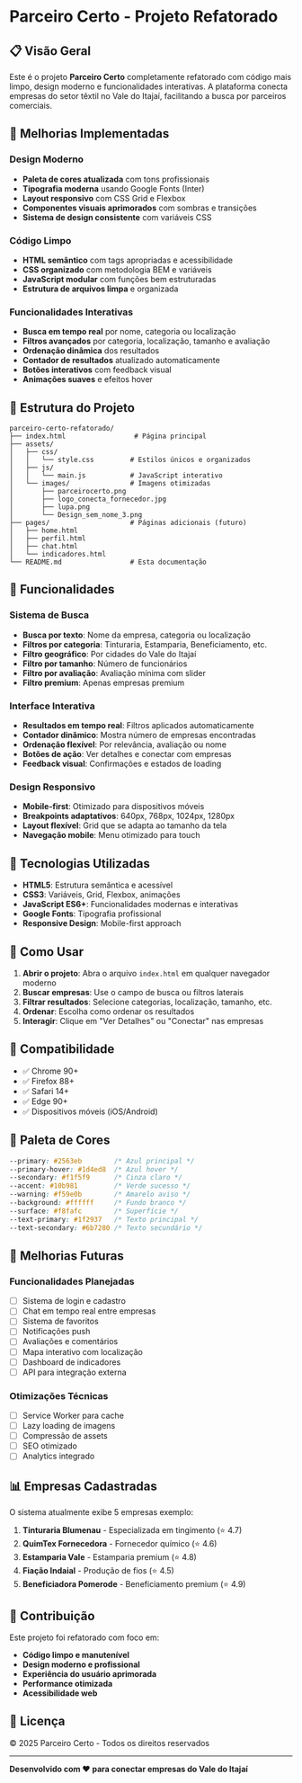 # Parceiro Certo - Projeto Refatorado

## 📋 Visão Geral

Este é o projeto **Parceiro Certo** completamente refatorado com código mais limpo, design moderno e funcionalidades interativas. A plataforma conecta empresas do setor têxtil no Vale do Itajaí, facilitando a busca por parceiros comerciais.

## 🎨 Melhorias Implementadas

### Design Moderno
- **Paleta de cores atualizada** com tons profissionais
- **Tipografia moderna** usando Google Fonts (Inter)
- **Layout responsivo** com CSS Grid e Flexbox
- **Componentes visuais aprimorados** com sombras e transições
- **Sistema de design consistente** com variáveis CSS

### Código Limpo
- **HTML semântico** com tags apropriadas e acessibilidade
- **CSS organizado** com metodologia BEM e variáveis
- **JavaScript modular** com funções bem estruturadas
- **Estrutura de arquivos limpa** e organizada

### Funcionalidades Interativas
- **Busca em tempo real** por nome, categoria ou localização
- **Filtros avançados** por categoria, localização, tamanho e avaliação
- **Ordenação dinâmica** dos resultados
- **Contador de resultados** atualizado automaticamente
- **Botões interativos** com feedback visual
- **Animações suaves** e efeitos hover

## 📁 Estrutura do Projeto

```
parceiro-certo-refatorado/
├── index.html                 # Página principal
├── assets/
│   ├── css/
│   │   └── style.css         # Estilos únicos e organizados
│   ├── js/
│   │   └── main.js           # JavaScript interativo
│   └── images/               # Imagens otimizadas
│       ├── parceirocerto.png
│       ├── logo_conecta_fornecedor.jpg
│       ├── lupa.png
│       └── Design_sem_nome_3.png
├── pages/                    # Páginas adicionais (futuro)
│   ├── home.html
│   ├── perfil.html
│   ├── chat.html
│   └── indicadores.html
└── README.md                 # Esta documentação
```

## 🚀 Funcionalidades

### Sistema de Busca
- **Busca por texto**: Nome da empresa, categoria ou localização
- **Filtros por categoria**: Tinturaria, Estamparia, Beneficiamento, etc.
- **Filtro geográfico**: Por cidades do Vale do Itajaí
- **Filtro por tamanho**: Número de funcionários
- **Filtro por avaliação**: Avaliação mínima com slider
- **Filtro premium**: Apenas empresas premium

### Interface Interativa
- **Resultados em tempo real**: Filtros aplicados automaticamente
- **Contador dinâmico**: Mostra número de empresas encontradas
- **Ordenação flexível**: Por relevância, avaliação ou nome
- **Botões de ação**: Ver detalhes e conectar com empresas
- **Feedback visual**: Confirmações e estados de loading

### Design Responsivo
- **Mobile-first**: Otimizado para dispositivos móveis
- **Breakpoints adaptativos**: 640px, 768px, 1024px, 1280px
- **Layout flexível**: Grid que se adapta ao tamanho da tela
- **Navegação mobile**: Menu otimizado para touch

## 🎯 Tecnologias Utilizadas

- **HTML5**: Estrutura semântica e acessível
- **CSS3**: Variáveis, Grid, Flexbox, animações
- **JavaScript ES6+**: Funcionalidades modernas e interativas
- **Google Fonts**: Tipografia profissional
- **Responsive Design**: Mobile-first approach

## 🔧 Como Usar

1. **Abrir o projeto**: Abra o arquivo `index.html` em qualquer navegador moderno
2. **Buscar empresas**: Use o campo de busca ou filtros laterais
3. **Filtrar resultados**: Selecione categorias, localização, tamanho, etc.
4. **Ordenar**: Escolha como ordenar os resultados
5. **Interagir**: Clique em "Ver Detalhes" ou "Conectar" nas empresas

## 📱 Compatibilidade

- ✅ Chrome 90+
- ✅ Firefox 88+
- ✅ Safari 14+
- ✅ Edge 90+
- ✅ Dispositivos móveis (iOS/Android)

## 🎨 Paleta de Cores

```css
--primary: #2563eb        /* Azul principal */
--primary-hover: #1d4ed8  /* Azul hover */
--secondary: #f1f5f9      /* Cinza claro */
--accent: #10b981         /* Verde sucesso */
--warning: #f59e0b        /* Amarelo aviso */
--background: #ffffff     /* Fundo branco */
--surface: #f8fafc        /* Superfície */
--text-primary: #1f2937   /* Texto principal */
--text-secondary: #6b7280 /* Texto secundário */
```

## 🚀 Melhorias Futuras

### Funcionalidades Planejadas
- [ ] Sistema de login e cadastro
- [ ] Chat em tempo real entre empresas
- [ ] Sistema de favoritos
- [ ] Notificações push
- [ ] Avaliações e comentários
- [ ] Mapa interativo com localização
- [ ] Dashboard de indicadores
- [ ] API para integração externa

### Otimizações Técnicas
- [ ] Service Worker para cache
- [ ] Lazy loading de imagens
- [ ] Compressão de assets
- [ ] SEO otimizado
- [ ] Analytics integrado

## 📊 Empresas Cadastradas

O sistema atualmente exibe 5 empresas exemplo:

1. **Tinturaria Blumenau** - Especializada em tingimento (⭐ 4.7)
2. **QuimTex Fornecedora** - Fornecedor químico (⭐ 4.6)
3. **Estamparia Vale** - Estamparia premium (⭐ 4.8)
4. **Fiação Indaial** - Produção de fios (⭐ 4.5)
5. **Beneficiadora Pomerode** - Beneficiamento premium (⭐ 4.9)

## 🤝 Contribuição

Este projeto foi refatorado com foco em:
- **Código limpo e manutenível**
- **Design moderno e profissional**
- **Experiência do usuário aprimorada**
- **Performance otimizada**
- **Acessibilidade web**

## 📄 Licença

© 2025 Parceiro Certo - Todos os direitos reservados

---

**Desenvolvido com ❤️ para conectar empresas do Vale do Itajaí**

